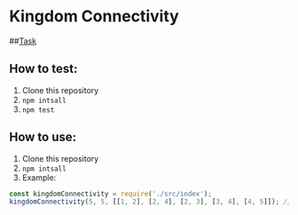# Kingdom Connectivity
##[Task](./kingdom-connectivity.pdf)
## How to test:
1. Clone this repository
2. `npm intsall`
3. `npm test`
## How to use:
1. Clone this repository
2. `npm intsall`
3. Example:
```javascript
const kingdomConnectivity = require('./src/index');
kingdomConnectivity(5, 5, [[1, 2], [2, 4], [2, 3], [3, 4], [4, 5]]); //result 2
```
